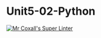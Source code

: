# Unit5-02-Python
[![Mr Coxall's Super Linter](https://github.com/ICS3U-Programming-Aaron-R-V-K/Unit5-02-Python/workflows/Mr%20Coxall's%20Super%20Linter/badge.svg)](https://github.com/ICS3U-Programming-Aaron-R-V-K/Unit5-02-Python/actions/)
